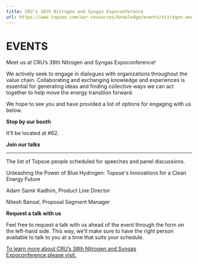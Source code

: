 ```yaml
---
title: CRU’s 38th Nitrogen and Syngas Expoconference
url: https://www.topsoe.com/our-resources/knowledge/events/nitrogen-and-syngas-expoconference#form-bam
---
```


# EVENTS

Meet us at CRU’s 38th Nitrogen and Syngas Expoconference!

We actively seek to engage in dialogues with organizations throughout the value chain. Collaborating and exchanging knowledge and experiences is essential for generating ideas and finding collective ways we can act together to help move the energy transition forward.

We hope to see you and have provided a list of options for engaging with us below.

**Stop by our booth**

It’ll be located at #62.

**Join our talks**

****

The list of Topsoe people scheduled for speeches and panel discussions.

Unleashing the Power of Blue Hydrogen: Topsoe's Innovations for a Clean Energy Future

Adam Samir Kadhim, Product Line Director

Nitesh Bansal, Proposal Segment Manager

**Request a talk with us**

Feel free to request a talk with us ahead of the event through the form on the left-hand side. This way, we’ll make sure to have the right person available to talk to you at a time that suits your schedule.

[To learn more about CRU’s 38th Nitrogen and Syngas Expoconference,please visit.](https://events.crugroup.com/nitrogenandsyngas/home)